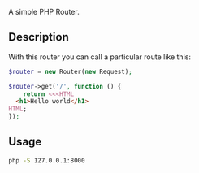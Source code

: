 A simple PHP Router.


## Description

With this router you can call a particular route like this:


```php
$router = new Router(new Request);

$router->get('/', function () {
    return <<<HTML
  <h1>Hello world</h1>
HTML;
});
```


## Usage

```sh
php -S 127.0.0.1:8000
```
